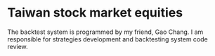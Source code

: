 # Taiwan stock market equities

The backtest system is programmed by my friend, Gao Chang. 
I am responsible for strategies development and backtesting system code review.
